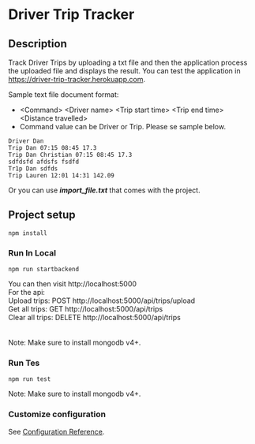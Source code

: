 # Driver Trip Tracker

## Description
Track Driver Trips by uploading a txt file and then the application process the uploaded file and displays the result.
You can test the application in https://driver-trip-tracker.herokuapp.com. 

Sample text file document format: 
- \<Command\> \<Driver name\> \<Trip start time\> \<Trip end time\> \<Distance travelled\><br/>
- Command value can be Driver or Trip. Please se sample below.
  
```
Driver Dan
Trip Dan 07:15 08:45 17.3
Trip Dan Christian 07:15 08:45 17.3
sdfdsfd afdsfs fsdfd 
Tr1p Dan sdfds
Trip Lauren 12:01 14:31 142.09
```
Or you can use <b><i>import_file.txt</i></b> that comes with the project.

## Project setup
```
npm install
```

### Run In Local
```
npm run startbackend
```
You can then visit http://localhost:5000<br />
For the api: <br />
Upload trips: POST http://localhost:5000/api/trips/upload <br />
Get all trips: GET http://localhost:5000/api/trips <br />
Clear all trips: DELETE http://localhost:5000/api/trips<br />
<br /><br />
Note: Make sure to install mongodb v4+.  <br />

### Run Tes
```
npm run test
```
Note: Make sure to install mongodb v4+.  <br />



### Customize configuration
See [Configuration Reference](https://cli.vuejs.org/config/).
